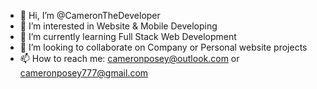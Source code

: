 - 👋 Hi, I’m @CameronTheDeveloper
- 👀 I’m interested in Website & Mobile Developing
- 🌱 I’m currently learning Full Stack Web Development
- 💞️ I’m looking to collaborate on Company or Personal website projects
- 📫 How to reach me: cameronposey@outlook.com or cameronposey777@gmail.com

<!---
CameronTheDeveloper/CameronTheDeveloper is a ✨ special ✨ repository because its `README.md` (this file) appears on your GitHub profile.
You can click the Preview link to take a look at your changes.
--->
